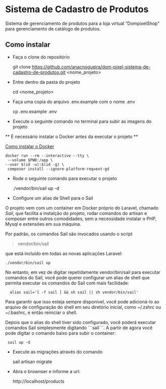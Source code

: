 # Sistema de Cadastro de Produtos

Sistema de gerenciamento de produtos para a loja virtual “DompixelShop" para gerenciamento de catálogo de produtos.

## Como instalar

-   Faça o clone do repositório

    git clone https://github.com/anacnogueira/dom-pixel-sistema-de-cadastro-de-produtos.git <nome_projeto>

-   Entre dentro da pasta do projeto

    cd <nome_projeto>

-   Faça uma copia do arquivo .env.example com o nome .env

    cp .env.example .env

-   Execute o seguinte comando no terminal para subir as imagens do projeto

** É necessário instalar o Docker antes da executar o projeto **

[Como instalar o Docker](https://docs.docker.com/engine/install/)

    docker run --rm --interactive --tty \
     --volume $PWD:/app \
    --user $(id -u):$(id -g) \
     composer install --ignore-platform-req=ext-gd

-   Rode o seguinte comando para executar o projeto

    ./vendor/bin/sail up -d

-   Configure um alias de Shell para o Sail

O projeto vem com um container em Docker próprio do Laravel, chamado _Sail_, que facilita a instalção do projeto, rodar comandos do artisan e composer entre outros comodidades, sem a necessidade instalar o PHP, Mysql e extensões em sua máquina.

Por padrão, os comandos Sail são invocados usando o script

> vendor/bin/sail

que está incluído em todas as novas aplicações Laravel:

    ./vendor/bin/sail up

No entanto, em vez de digitar repetidamente vendor/bin/sail para executar comandos do Sail, você pode querer configurar um alias de shell que permita executar os comandos do Sail com mais facilidade:

      alias sail='[ -f sail ] && sh sail || sh vendor/bin/sail'

Para garantir que isso esteja sempre disponível, você pode adicioná-lo ao arquivo de configuração do shell em seu diretório inicial, como ~/.zshrc ou ~/.bashrc, e então reiniciar o shell.

Depois que o alias do shell tiver sido configurado, você poderá executar comandos Sail simplesmente digitando ´´´sail´´´. A partir de agora você pode digitar o comando baixo para subir o container:

     sail up -d

-   Execute as migrações através do comando

    sail artisan migrate

-   Abra o brownser e informe a url:

    http://localhost/products
